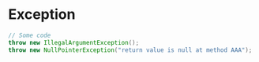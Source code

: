 # Exception

```java
// Some code
throw new IllegalArgumentException();
throw new NullPointerException("return value is null at method AAA");
```
